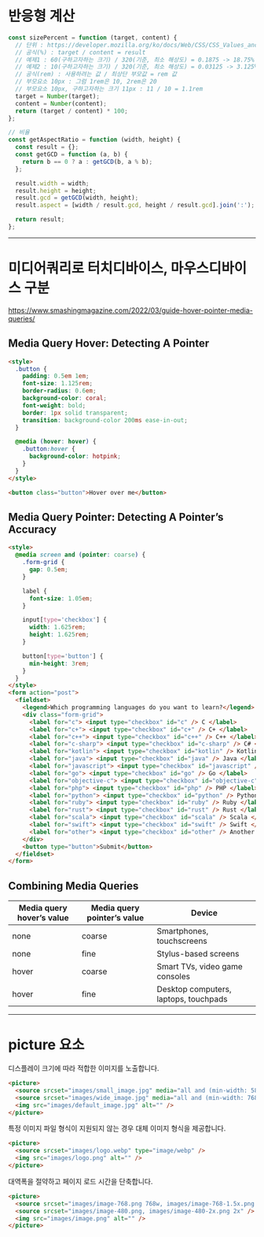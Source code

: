 # 반응형 계산

```javascript
const sizePercent = function (target, content) {
  // 단위 : https://developer.mozilla.org/ko/docs/Web/CSS/CSS_Values_and_Units
  // 공식(%) : target / content = result
  // 예제1 : 60(구하고자하는 크기) / 320(기준, 최소 해상도) = 0.1875 -> 18.75%
  // 예제2 : 10(구하고자하는 크기) / 320(기준, 최소 해상도) = 0.03125 -> 3.125%
  // 공식(rem) : 사용하려는 값 / 최상단 부모값 = rem 값
  // 부모요소 10px : 그럼 1rem은 10, 2rem은 20
  // 부모요소 10px, 구하고자하는 크기 11px : 11 / 10 = 1.1rem
  target = Number(target);
  content = Number(content);
  return (target / content) * 100;
};

// 비율
const getAspectRatio = function (width, height) {
  const result = {};
  const getGCD = function (a, b) {
    return b == 0 ? a : getGCD(b, a % b);
  };

  result.width = width;
  result.height = height;
  result.gcd = getGCD(width, height);
  result.aspect = [width / result.gcd, height / result.gcd].join(':');

  return result;
};
```

---

# 미디어쿼리로 터치디바이스, 마우스디바이스 구분

https://www.smashingmagazine.com/2022/03/guide-hover-pointer-media-queries/

## Media Query Hover: Detecting A Pointer

```html
<style>
  .button {
    padding: 0.5em 1em;
    font-size: 1.125rem;
    border-radius: 0.6em;
    background-color: coral;
    font-weight: bold;
    border: 1px solid transparent;
    transition: background-color 200ms ease-in-out;
  }

  @media (hover: hover) {
    .button:hover {
      background-color: hotpink;
    }
  }
</style>

<button class="button">Hover over me</button>
```

## Media Query Pointer: Detecting A Pointer’s Accuracy

```html
<style>
  @media screen and (pointer: coarse) {
    .form-grid {
      gap: 0.5em;
    }

    label {
      font-size: 1.05em;
    }

    input[type='checkbox'] {
      width: 1.625rem;
      height: 1.625rem;
    }

    button[type='button'] {
      min-height: 3rem;
    }
  }
</style>
<form action="post">
  <fieldset>
    <legend>Which programming languages do you want to learn?</legend>
    <div class="form-grid">
      <label for="c"> <input type="checkbox" id="c" /> C </label>
      <label for="c+"> <input type="checkbox" id="c+" /> C+ </label>
      <label for="c++"> <input type="checkbox" id="c++" /> C++ </label>
      <label for="c-sharp"> <input type="checkbox" id="c-sharp" /> C# </label>
      <label for="kotlin"> <input type="checkbox" id="kotlin" /> Kotlin </label>
      <label for="java"> <input type="checkbox" id="java" /> Java </label>
      <label for="javascript"> <input type="checkbox" id="javascript" /> JavaScript </label>
      <label for="go"> <input type="checkbox" id="go" /> Go </label>
      <label for="objective-c"> <input type="checkbox" id="objective-c" /> Objective-C </label>
      <label for="php"> <input type="checkbox" id="php" /> PHP </label>
      <label for="python"> <input type="checkbox" id="python" /> Python </label>
      <label for="ruby"> <input type="checkbox" id="ruby" /> Ruby </label>
      <label for="rust"> <input type="checkbox" id="rust" /> Rust </label>
      <label for="scala"> <input type="checkbox" id="scala" /> Scala </label>
      <label for="swift"> <input type="checkbox" id="swift" /> Swift </label>
      <label for="other"> <input type="checkbox" id="other" /> Another </label>
    </div>
    <button type="button">Submit</button>
  </fieldset>
</form>
```

## Combining Media Queries

| Media query hover’s value | Media query pointer’s value | Device                                |
| ------------------------- | --------------------------- | ------------------------------------- |
| none                      | coarse                      | Smartphones, touchscreens             |
| none                      | fine                        | Stylus-based screens                  |
| hover                     | coarse                      | Smart TVs, video game consoles        |
| hover                     | fine                        | Desktop computers, laptops, touchpads |

---

# picture 요소

디스플레이 크기에 따라 적합한 이미지를 노출합니다.

```html
<picture>
  <source srcset="images/small_image.jpg" media="all and (min-width: 586px)" />
  <source srcset="images/wide_image.jpg" media="all and (min-width: 768px)" />
  <img src="images/default_image.jpg" alt="" />
</picture>
```

특정 이미지 파일 형식이 지원되지 않는 경우 대체 이미지 형식을 제공합니다.

```html
<picture>
  <source srcset="images/logo.webp" type="image/webp" />
  <img src="images/logo.png" alt="" />
</picture>
```

대역폭을 절약하고 페이지 로드 시간을 단축합니다.

```html
<picture>
  <source srcset="images/image-768.png 768w, images/image-768-1.5x.png 1.5x" />
  <source srcset="images/image-480.png, images/image-480-2x.png 2x" />
  <img src="images/image.png" alt="" />
</picture>
```
